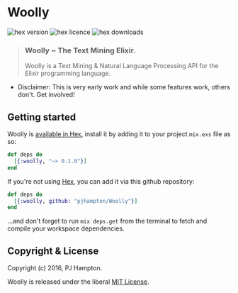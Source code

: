 # Woolly

![hex version](https://img.shields.io/hexpm/v/woolly.svg)
![hex licence](https://img.shields.io/hexpm/l/woolly.svg)
![hex downloads](https://img.shields.io/hexpm/dt/woolly.svg)

> ### Woolly ~ The Text Mining Elixir.
> Woolly is a Text Mining & Natural Language Processing API for the Elixir programming language. 

- Disclaimer: This is very early work and while some features work, others don't. Get involved!

## Getting started

Woolly is [available in Hex](https://hex.pm/), install it by adding it to your project `mix.exs` file as so:

```elixir
def deps do
  [{:woolly, "~> 0.1.0"}]
end
```

If you're not using [Hex](http://hex.pm/), you can add it via this github repository:

```elixir
def deps do
  [{:woolly, github: "pjhampton/Woolly"}]
end
```
...and don't forget to run `mix deps.get` from the terminal to fetch and compile your workspace dependencies.

## Copyright & License

Copyright (c) 2016, PJ Hampton.

Woolly is released under the liberal <a href="http://pjhampton.mit-license.org/" target="_blank">MIT License</a>.

